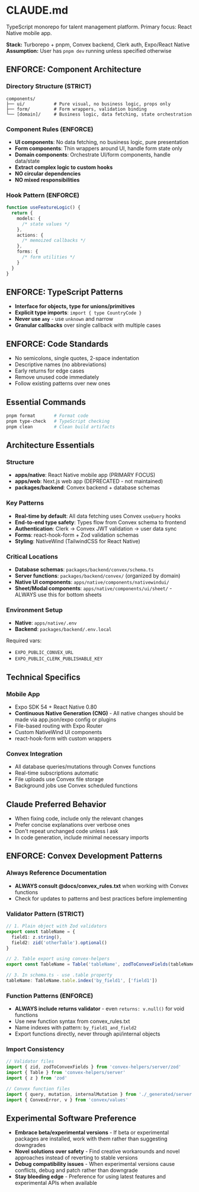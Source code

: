 # CLAUDE.md

TypeScript monorepo for talent management platform. Primary focus: React Native mobile app.

**Stack:** Turborepo + pnpm, Convex backend, Clerk auth, Expo/React Native
**Assumption:** User has `pnpm dev` running unless specified otherwise

## ENFORCE: Component Architecture

### Directory Structure (STRICT)

```
components/
├── ui/           # Pure visual, no business logic, props only
├── form/         # Form wrappers, validation binding
└── [domain]/     # Business logic, data fetching, state orchestration
```

### Component Rules (ENFORCE)

- **UI components**: No data fetching, no business logic, pure presentation
- **Form components**: Thin wrappers around UI, handle form state only
- **Domain components**: Orchestrate UI/form components, handle data/state
- **Extract complex logic to custom hooks**
- **NO circular dependencies**
- **NO mixed responsibilities**

### Hook Pattern (ENFORCE)

```typescript
function useFeatureLogic() {
  return {
    models: {
      /* state values */
    },
    actions: {
      /* memoized callbacks */
    },
    forms: {
      /* form utilities */
    }
  }
}
```

## ENFORCE: TypeScript Patterns

- **Interface for objects, type for unions/primitives**
- **Explicit type imports**: `import { type CountryCode }`
- **Never use `any`** - use `unknown` and narrow
- **Granular callbacks** over single callback with multiple cases

## ENFORCE: Code Standards

- No semicolons, single quotes, 2-space indentation
- Descriptive names (no abbreviations)
- Early returns for edge cases
- Remove unused code immediately
- Follow existing patterns over new ones

## Essential Commands

```bash
pnpm format       # Format code
pnpm type-check   # TypeScript checking
pnpm clean        # Clean build artifacts
```

## Architecture Essentials

### Structure

- **apps/native**: React Native mobile app (PRIMARY FOCUS)
- **apps/web**: Next.js web app (DEPRECATED - not maintained)
- **packages/backend**: Convex backend + database schemas

### Key Patterns

- **Real-time by default**: All data fetching uses Convex `useQuery` hooks
- **End-to-end type safety**: Types flow from Convex schema to frontend
- **Authentication**: Clerk → Convex JWT validation → user data sync
- **Forms**: react-hook-form + Zod validation schemas
- **Styling**: NativeWind (TailwindCSS for React Native)

### Critical Locations

- **Database schemas**: `packages/backend/convex/schema.ts`
- **Server functions**: `packages/backend/convex/` (organized by domain)
- **Native UI components**: `apps/native/components/nativewindui/`
- **Sheet/Modal components**: `apps/native/components/ui/sheet/` - ALWAYS use this for bottom sheets

### Environment Setup

- **Native**: `apps/native/.env`
- **Backend**: `packages/backend/.env.local`

Required vars:

- `EXPO_PUBLIC_CONVEX_URL`
- `EXPO_PUBLIC_CLERK_PUBLISHABLE_KEY`

## Technical Specifics

### Mobile App

- Expo SDK 54 + React Native 0.80
- **Continuous Native Generation (CNG)** - All native changes should be made via app.json/expo config or plugins
- File-based routing with Expo Router
- Custom NativeWind UI components
- react-hook-form with custom wrappers

### Convex Integration

- All database queries/mutations through Convex functions
- Real-time subscriptions automatic
- File uploads use Convex file storage
- Background jobs use Convex scheduled functions

## Claude Preferred Behavior

- When fixing code, include only the relevant changes
- Prefer concise explanations over verbose ones
- Don't repeat unchanged code unless I ask
- In code generation, include minimal necessary imports

## ENFORCE: Convex Development Patterns

### Always Reference Documentation

- **ALWAYS consult @docs/convex_rules.txt** when working with Convex functions
- Check for updates to patterns and best practices before implementing

### Validator Pattern (STRICT)

```typescript
// 1. Plain object with Zod validators
export const tableName = {
  field1: z.string(),
  field2: zid('otherTable').optional()
}

// 2. Table export using convex-helpers
export const TableName = Table('tableName', zodToConvexFields(tableName))

// 3. In schema.ts - use .table property
tableName: TableName.table.index('by_field1', ['field1'])
```

### Function Patterns (ENFORCE)

- **ALWAYS include returns validator** - even `returns: v.null()` for void functions
- Use new function syntax from convex_rules.txt
- Name indexes with pattern: `by_field1_and_field2`
- Export functions directly, never through api/internal objects

### Import Consistency

```typescript
// Validator files
import { zid, zodToConvexFields } from 'convex-helpers/server/zod'
import { Table } from 'convex-helpers/server'
import { z } from 'zod'

// Convex function files
import { query, mutation, internalMutation } from './_generated/server'
import { ConvexError, v } from 'convex/values'
```

## Experimental Software Preference

- **Embrace beta/experimental versions** - If beta or experimental packages are installed, work with them rather than suggesting downgrades
- **Novel solutions over safety** - Find creative workarounds and novel approaches instead of reverting to stable versions
- **Debug compatibility issues** - When experimental versions cause conflicts, debug and patch rather than downgrade
- **Stay bleeding edge** - Preference for using latest features and experimental APIs when available
